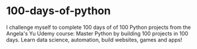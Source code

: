 # 100-days-of-python
I challenge myself to complete 100 days of of 100 Python projects from the Angela's Yu Udemy course: Master Python by building 100 projects in 100 days. Learn data science, automation, build websites, games and apps!
